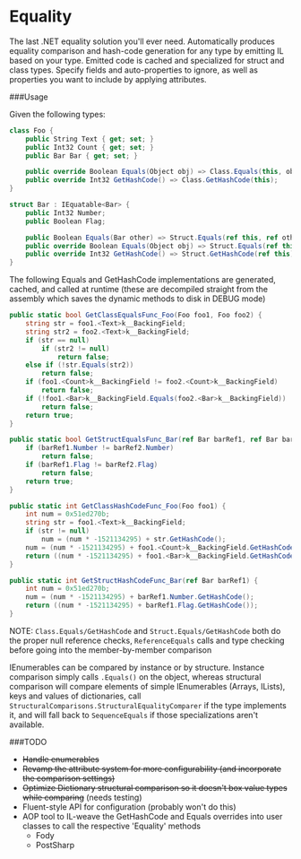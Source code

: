 # Equality
The last .NET equality solution you'll ever need. Automatically produces equality comparison and hash-code generation for any type by emitting IL based on your type. Emitted code is cached and specialized for struct and class types. Specify fields and auto-properties to ignore, as well as properties you want to include by applying attributes.

###Usage

Given the following types:

```csharp
class Foo {
	public String Text { get; set; }
	public Int32 Count { get; set; }
	public Bar Bar { get; set; }

	public override Boolean Equals(Object obj) => Class.Equals(this, obj);
	public override Int32 GetHashCode() => Class.GetHashCode(this);
}

struct Bar : IEquatable<Bar> {
	public Int32 Number;
	public Boolean Flag;

	public Boolean Equals(Bar other) => Struct.Equals(ref this, ref other);
	public override Boolean Equals(Object obj) => Struct.Equals(ref this, obj);
	public override Int32 GetHashCode() => Struct.GetHashCode(ref this);
}
```

The following Equals and GetHashCode implementations are generated, cached, and called at runtime (these are decompiled straight from the assembly which saves the dynamic methods to disk in DEBUG mode)

```csharp
public static bool GetClassEqualsFunc_Foo(Foo foo1, Foo foo2) {
	string str = foo1.<Text>k__BackingField;
	string str2 = foo2.<Text>k__BackingField;
	if (str == null)
		if (str2 != null)
			return false;
	else if (!str.Equals(str2))
		return false;
	if (foo1.<Count>k__BackingField != foo2.<Count>k__BackingField)
		return false;
	if (!foo1.<Bar>k__BackingField.Equals(foo2.<Bar>k__BackingField))
		return false;
	return true;
}

public static bool GetStructEqualsFunc_Bar(ref Bar barRef1, ref Bar barRef2) {
	if (barRef1.Number != barRef2.Number)
		return false;
	if (barRef1.Flag != barRef2.Flag)
		return false;
	return true;
}

public static int GetClassHashCodeFunc_Foo(Foo foo1) {
	int num = 0x51ed270b;
	string str = foo1.<Text>k__BackingField;
	if (str != null)
		num = (num * -1521134295) + str.GetHashCode();
	num = (num * -1521134295) + foo1.<Count>k__BackingField.GetHashCode();
	return ((num * -1521134295) + foo1.<Bar>k__BackingField.GetHashCode());
}

public static int GetStructHashCodeFunc_Bar(ref Bar barRef1) {
	int num = 0x51ed270b;
	num = (num * -1521134295) + barRef1.Number.GetHashCode();
	return ((num * -1521134295) + barRef1.Flag.GetHashCode());
}
```

NOTE: `Class.Equals/GetHashCode` and `Struct.Equals/GetHashCode` both do the proper null reference checks, `ReferenceEquals` calls and type checking before going into the member-by-member comparison

IEnumerables can be compared by instance or by structure. Instance comparison simply calls `.Equals()` on the object, whereas structural comparison will compare elements of simple IEnumerables (Arrays, ILists), keys and values of dictionaries, call `StructuralComparisons.StructuralEqualityComparer` if the type implements it, and will fall back to `SequenceEquals` if those specializations aren't available.

###TODO

- ~~Handle enumerables~~
- ~~Revamp the attribute system for more configurability (and incorporate the comparison settings)~~
- ~~Optimize Dictionary structural comparison so it doesn't box value types while comparing~~ (needs testing)
- Fluent-style API for configuration (probably won't do this)
- AOP tool to IL-weave the GetHashCode and Equals overrides into user classes to call the respective 'Equality' methods
	- Fody
	- PostSharp